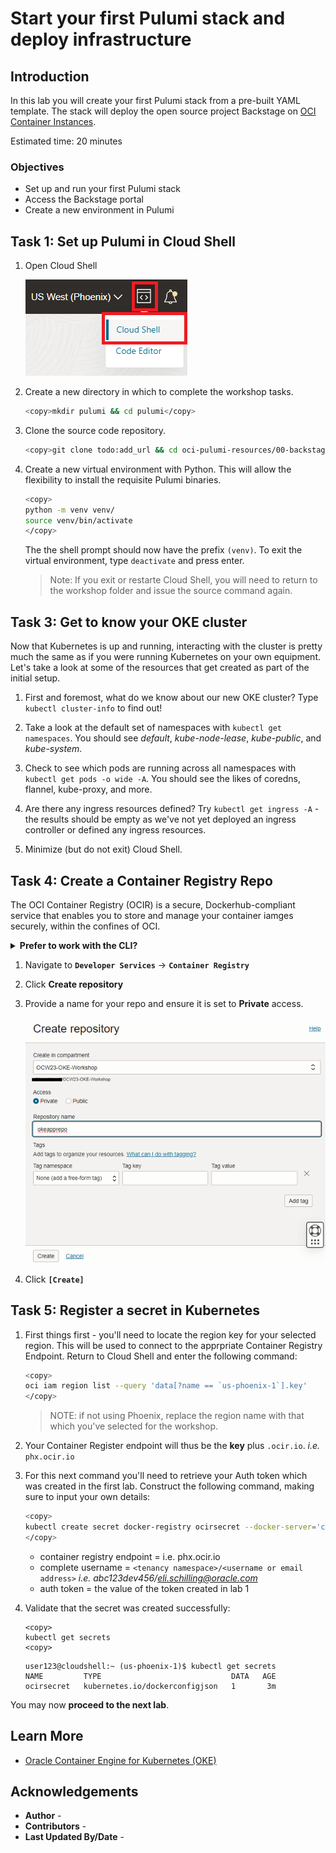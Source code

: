 # Start your first Pulumi stack and deploy infrastructure

## Introduction

In this lab you will create your first Pulumi stack from a pre-built YAML template. The stack will deploy the open source project Backstage on [OCI Container Instances](https://www.oracle.com/cloud/cloud-native/container-instances/).

Estimated time: 20 minutes

### Objectives

* Set up and run your first Pulumi stack
* Access the Backstage portal
* Create a new environment in Pulumi

## Task 1: Set up Pulumi in Cloud Shell

1. Open Cloud Shell

    ![cloud shell](images/cloud-shell.png)

2. Create a new directory in which to complete the workshop tasks.

    ```bash
    <copy>mkdir pulumi && cd pulumi</copy>
    ```

3. Clone the source code repository.

    ```bash
    <copy>git clone todo:add_url && cd oci-pulumi-resources/00-backstage</copy>
    ```

4. Create a new virtual environment with Python. This will allow the flexibility to install the requisite Pulumi binaries.

    ```bash
    <copy>
    python -m venv venv/
    source venv/bin/activate
    </copy>
    ```

    The the shell prompt should now have the prefix `(venv)`. To exit the virtual environment, type `deactivate` and press enter.

    >Note: If you exit or restarte Cloud Shell, you will need to return to the workshop folder and issue the source command again.



    

## Task 3: Get to know your OKE cluster

Now that Kubernetes is up and running, interacting with the cluster is pretty much the same as if you were running Kubernetes on your own equipment. Let's take a look at some of the resources that get created as part of the initial setup.

1. First and foremost, what do we know about our new OKE cluster? Type `kubectl cluster-info` to find out!

2. Take a look at the default set of namespaces with `kubectl get namespaces`. You should see *default*, *kube-node-lease*, *kube-public*, and *kube-system*.

3. Check to see which pods are running across all namespaces with `kubectl get pods -o wide -A`. You should see the likes of coredns, flannel, kube-proxy, and more.

4. Are there any ingress resources defined? Try `kubectl get ingress -A` - the results should be empty as we've not yet deployed an ingress controller or defined any ingress resources.  

5. Minimize (but do not exit) Cloud Shell.

## Task 4: Create a Container Registry Repo

The OCI Container Registry (OCIR) is a secure, Dockerhub-compliant service that enables you to store and manage your container iamges securely, within the confines of OCI. 

<details><summary><b>Prefer to work with the CLI?</b></summary>

The instructions below will take you through creating a new repo via the Web UI. If you'd prefer to create the repo using the OCI CLI, you may remain in Cloud Shell and run this command (make sure to adjust the parameter value to reflect your own compartment OCID).

    ```bash
    <copy>
	oci artifacts container repository create --compartment-id ocid1.compartment.oc1..aaaaaaaace...... --display-name okeapprepo
    </copy>
    ```

---
</details>

1. Navigate to **`Developer Services`** -> **`Container Registry`**

2. Click **Create repository**

3. Provide a name for your repo and ensure it is set to **Private** access.

    ![Create new repo](images/create-repo.png)

4. Click **`[Create]`**

## Task 5: Register a secret in Kubernetes

1. First things first - you'll need to locate the region key for your selected region. This will be used to connect to the apprpriate Container Registry Endpoint. Return to Cloud Shell and enter the following command:

    ```bash
    <copy>
    oci iam region list --query 'data[?name == `us-phoenix-1`].key'
    </copy>
    ```

    >NOTE: if not using Phoenix, replace the region name with that which you've selected for the workshop.

2. Your Container Register endpoint will thus be the **key** plus `.ocir.io`. *i.e.* `phx.ocir.io`

3. For this next command you'll need to retrieve your Auth token which was created in the first lab. Construct the following command, making sure to input your own details:

    ```bash
    <copy>
    kubectl create secret docker-registry ocirsecret --docker-server='container registry endpoint' --docker-username='complete username' --docker-password='auth token' --docker-email='your email address'
    </copy>
    ```
    
    * container registry endpoint = i.e. phx.ocir.io
    * complete username = `<tenancy namespace>/<username or email address>`
        *i.e. abc123dev456/eli.schilling@oracle.com*
    * auth token = the value of the token created in lab 1

4. Validate that the secret was created successfully:

    ```
    <copy>
    kubectl get secrets
    <copy>
    ```

    ```
    user123@cloudshell:~ (us-phoenix-1)$ kubectl get secrets
    NAME         TYPE                             DATA   AGE
    ocirsecret   kubernetes.io/dockerconfigjson   1       3m
    ```


You may now **proceed to the next lab**.

## Learn More

* [Oracle Container Engine for Kubernetes (OKE)](https://www.oracle.com/cloud/cloud-native/container-engine-kubernetes/)


## Acknowledgements

* **Author** - 
* **Contributors** -
* **Last Updated By/Date** -